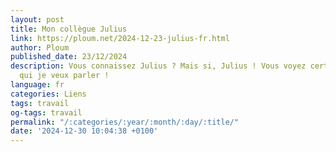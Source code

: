 ```yaml
---
layout: post
title: Mon collègue Julius
link: https://ploum.net/2024-12-23-julius-fr.html
author: Ploum
published_date: 23/12/2024
description: Vous connaissez Julius ? Mais si, Julius ! Vous voyez certainement de
  qui je veux parler !
language: fr
categories: Liens
tags: travail
og-tags: travail
permalink: "/:categories/:year/:month/:day/:title/"
date: '2024-12-30 10:04:38 +0100'
---
```

